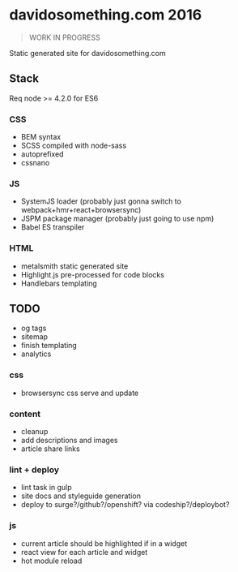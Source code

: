 # davidosomething.com 2016

> WORK IN PROGRESS

Static generated site for davidosomething.com

## Stack

Req node >= 4.2.0 for ES6

### CSS

- BEM syntax
- SCSS compiled with node-sass
- autoprefixed
- cssnano

### JS

- SystemJS loader (probably just gonna switch to webpack+hmr+react+browsersync)
- JSPM package manager (probably just going to use npm)
- Babel ES transpiler

### HTML

- metalsmith static generated site
- Highlight.js pre-processed for code blocks
- Handlebars templating

## TODO 

- og tags
- sitemap
- finish templating
- analytics

### css

- browsersync css serve and update

### content

- cleanup 
- add descriptions and images
- article share links

### lint + deploy

- lint task in gulp
- site docs and styleguide generation
- deploy to surge?/github?/openshift? via codeship?/deploybot?

### js

- current article should be highlighted if in a widget
- react view for each article and widget
- hot module reload

